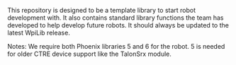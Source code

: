 This repository is designed to be a template library to start robot development with.  It also contains standard library functions the team has developed to help develop future robots.  It should always be updated to the latest WpiLib release.

Notes:
We require both Phoenix libraries 5 and 6 for the robot.  5 is needed for older CTRE device support like the TalonSrx module.